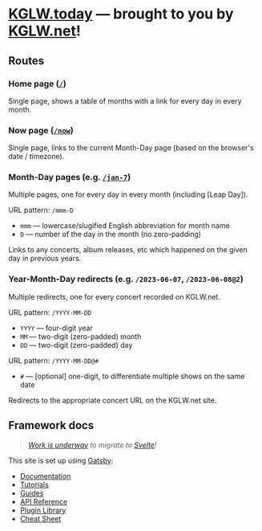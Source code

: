 # [KGLW.today] — brought to you by **[KGLW.net]**!


## Routes


### Home page ([`/`][KGLW.today])

Single page, shows a table of months with a link for every day in every month.


### Now page ([`/now`])

Single page, links to the current Month-Day page (based on the browser's date / timezone).


### Month-Day pages (e.g. [`/jan-7`])

Multiple pages, one for every day in every month (including [Leap Day]).

URL pattern: `/mmm-D`
* `mmm` — lowercase/slugified English abbreviation for month name
* `D` — number of the day in the month (no zero-padding)

Links to any concerts, album releases, etc which happened on the given day in previous years.


### Year-Month-Day redirects (e.g. `/2023-06-07`, `/2023-06-08@2`)

Multiple redirects, one for every concert recorded on KGLW.net.

URL pattern: `/YYYY-MM-DD`
* `YYYY` — four-digit year
* `MM` — two-digit (zero-padded) month
* `DD` — two-digit (zero-padded) day

URL pattern: `/YYYY-MM-DD@#`
* `#` — [optional] one-digit, to differentiate multiple shows on the same date

Redirects to the appropriate concert URL on the KGLW.net site.


## Framework docs

> *[Work is underway](https://github.com/kglw-dot-net/kglw-today/pull/156) to migrate to [Svelte](https://svelte.dev)!*

This site is set up using [Gatsby](https://www.gatsbyjs.com):
- [Documentation](https://www.gatsbyjs.com/docs/?utm_source=starter&utm_medium=readme&utm_campaign=minimal-starter)
- [Tutorials](https://www.gatsbyjs.com/tutorial/?utm_source=starter&utm_medium=readme&utm_campaign=minimal-starter)
- [Guides](https://www.gatsbyjs.com/tutorial/?utm_source=starter&utm_medium=readme&utm_campaign=minimal-starter)
- [API Reference](https://www.gatsbyjs.com/docs/api-reference/?utm_source=starter&utm_medium=readme&utm_campaign=minimal-starter)
- [Plugin Library](https://www.gatsbyjs.com/plugins?utm_source=starter&utm_medium=readme&utm_campaign=minimal-starter)
- [Cheat Sheet](https://www.gatsbyjs.com/docs/cheat-sheet/?utm_source=starter&utm_medium=readme&utm_campaign=minimal-starter)


[`/jan-7`]: https://kglw.today/jan-7?source=github&campagin=readme
[`/now`]: https://kglw.today/now?source=github&campagin=readme
[KGLW.net]: https://kglw.net?source=kglw.today&campaign=github-readme
[KGLW.today]: https://kglw.today?source=github&campaign=readme
[Leay Day]: https://kglw.today/feb-29?source=github&campagin=readme
